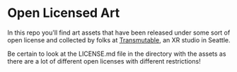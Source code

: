 # Open Licensed Art

In this repo you'll find art assets that have been released under some sort of open license and collected by folks at [Transmutable](https://transmutable.com/), an XR studio in Seattle.

Be certain to look at the LICENSE.md file in the directory with the assets as there are a lot of different open licenses with different restrictions!